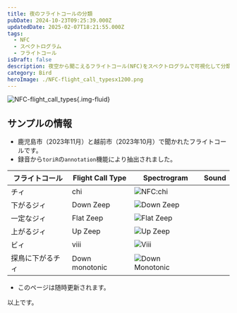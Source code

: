 ```yaml
---
title: 夜のフライトコールの分類
pubDate: 2024-10-23T09:25:39.000Z
updatedDate: 2025-02-07T18:21:55.000Z
tags:
  - NFC
  - スペクトログラム
  - フライトコール
isDraft: false
description: 夜空から聞こえるフライトコール(NFC)をスペクトログラムで可視化して分類してみました。さまざまなタイプがあり、今後追加していく予定です
category: Bird
heroImage: ./NFC-flight_call_typesx1200.png
---
```


![NFC-flight_call_types](https://object-storage.tyo2.conoha.io/v1/nc_2520d9a1_blog-astro-assets/blog-astro-assets/NFC-flight_call_typesx1200.png){.img-fluid}



## サンプルの情報

- 鹿児島市（2023年11月）と越前市（2023年10月）で聞かれたフライトコールです。
- 録音から`toriR`の`annotation`機能により抽出されました。

| フライトコール   | Flight Call Type | Spectrogram                                               | Sound                                                        |
| ---------------- | ---------------- | --------------------------------------------------------- | ------------------------------------------------------------ |
| チィ             | chi              | ![NFC:chi](https://object-storage.tyo2.conoha.io/v1/nc_2520d9a1_blog-astro-assets/blog-astro-assets/b24e84609e6a4bbfb84c12867ca4738d.png)        | <audio src="./b24e84609e6a4bbfb84c12867ca4738d.mp3"></audio> |
| 下がるジィ       | Down Zeep        | ![Down Zeep](https://object-storage.tyo2.conoha.io/v1/nc_2520d9a1_blog-astro-assets/blog-astro-assets/0f25501bd0c44b56b0d795024793efce.png)      | <audio src="./0f25501bd0c44b56b0d795024793efce.mp3"></audio> |
| 一定なジィ       | Flat Zeep        | ![Flat Zeep](https://object-storage.tyo2.conoha.io/v1/nc_2520d9a1_blog-astro-assets/blog-astro-assets/1f8b65400e844ac9bba500eeb8c9659b.png)      | <audio src="./1f8b65400e844ac9bba500eeb8c9659b.mp3"></audio> |
| 上がるジィ       | Up Zeep          | ![Up Zeep](https://object-storage.tyo2.conoha.io/v1/nc_2520d9a1_blog-astro-assets/blog-astro-assets/821fb2becb5a43a8817862a321acc812.png)        | <audio src="./821fb2becb5a43a8817862a321acc812.mp3"></audio> |
| ビィ             | viii             | ![Viii](https://object-storage.tyo2.conoha.io/v1/nc_2520d9a1_blog-astro-assets/blog-astro-assets/2f0a520a764f44cdb3c3c0967cabdd65.png)           | <audio src="./2f0a520a764f44cdb3c3c0967cabdd65.mp3"></audio> |
| 探鳥に下がるチィ | Down monotonic   | ![Down Monotonic](https://object-storage.tyo2.conoha.io/v1/nc_2520d9a1_blog-astro-assets/blog-astro-assets/e73dd5b3556b443f9628318ea1b89dcc.png) | <audio src="./e73dd5b3556b443f9628318ea1b89dcc.mp3"></audio> |

- このページは随時更新されます。

以上です。
